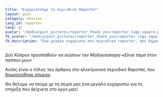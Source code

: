```yaml
---
title: "Ευχαριστούμε το περιοδικό Reporter"
layout: post
category: Stories
lang_id: reporter
lang: gr
avatar: "/media/post_pictures/reporter_thank_you/reporter_logo_square.png"
fb_avatar: "/media/post_pictures/reporter_thank_you/reporter_logo_square.png"
fb_description: "Ένα μεγάλο ευχαριστώ στο περιοδικό reporter, που δημοσίευσε την ιστορία μας!"
---
```


*Δύο Κύπριοι προσπαθούν να σώσουν την Μαδαγασκάρη-«Είναι τάμα στον παππού μου»*

Αυτός είναι ο τίτλος του άρθρου στο ηλεκτρονικό περιοδικό Reporter, που <a href="https://www.reporter.com.cy/local-news/article/751980/dyo-kyprioi-prospathoyn-na-sosoyn-tin-madagskari-einai-tama-ston-pappoy-moy?fbclid=IwAR3nwomYZcNE4_EmRpbHZrS-BW5DN_t-lMViDBCdHO68jS2ZmmwOieyZ6Zo">δημοσιεύθηκε σήμερα</a>.

Θα θέλαμε να πούμε με τη σειρά μας ένα μεγάλο ευχαριστώ για τη στήριξη που δείχνετε στο έργο μας!
